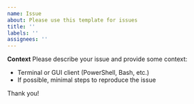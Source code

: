 ```yaml
---
name: Issue
about: Please use this template for issues
title: ''
labels: ''
assignees: ''
---
```


**Context**
Please describe your issue and provide some context:

- Terminal or GUI client (PowerShell, Bash, etc.)
- If possible, minimal steps to reproduce the issue

Thank you!
